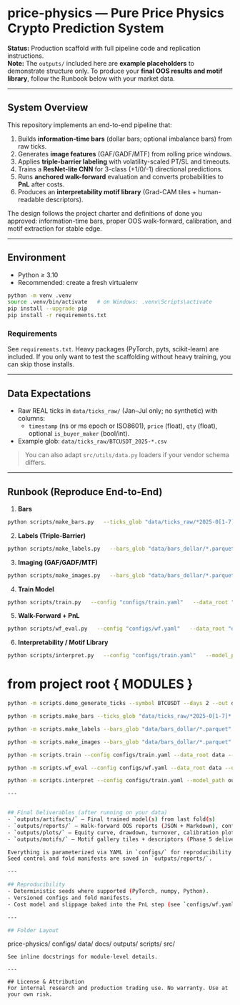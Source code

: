 # price-physics — Pure Price Physics Crypto Prediction System

**Status:** Production scaffold with full pipeline code and replication instructions.  
**Note:** The `outputs/` included here are **example placeholders** to demonstrate structure only.
To produce your **final OOS results and motif library**, follow the Runbook below with your market data.

--- 

## System Overview
This repository implements an end-to-end pipeline that:
1. Builds **information-time bars** (dollar bars; optional imbalance bars) from raw ticks.
2. Generates **image features** (GAF/GADF/MTF) from rolling price windows.
3. Applies **triple-barrier labeling** with volatility-scaled PT/SL and timeouts.
4. Trains a **ResNet-lite CNN** for 3-class (+1/0/-1) directional predictions.
5. Runs **anchored walk-forward** evaluation and converts probabilities to **PnL** after costs.
6. Produces an **interpretability motif library** (Grad-CAM tiles + human-readable descriptors).

The design follows the project charter and definitions of done you approved: information-time bars,
proper OOS walk-forward, calibration, and motif extraction for stable edge.

---

## Environment
- Python ≥ 3.10
- Recommended: create a fresh virtualenv

```bash
python -m venv .venv
source .venv/bin/activate   # on Windows: .venv\Scripts\activate
pip install --upgrade pip
pip install -r requirements.txt
```

### Requirements
See `requirements.txt`. Heavy packages (PyTorch, pyts, scikit-learn) are included.
If you only want to test the scaffolding without heavy training, you can skip those installs.

---

## Data Expectations
- Raw REAL ticks in `data/ticks_raw/` (Jan–Jul only; no synthetic) with columns:
  - `timestamp` (ns or ms epoch or ISO8601), `price` (float), `qty` (float), optional `is_buyer_maker` (bool/int).
- Example glob: `data/ticks_raw/BTCUSDT_2025-*.csv`

> You can also adapt `src/utils/data.py` loaders if your vendor schema differs.

---

## Runbook (Reproduce End-to-End)
1) **Bars**
```bash
python scripts/make_bars.py   --ticks_glob "data/ticks_raw/*2025-0[1-7]*.csv"   --out_dir "data/bars_dollar"   --bar_type dollar   --dollar_value 500000
```

2) **Labels (Triple-Barrier)**
```bash
python scripts/make_labels.py   --bars_glob "data/bars_dollar/*.parquet"   --out_dir "data/labels"   --config "configs/tbm.yaml"
```

3) **Imaging (GAF/GADF/MTF)**
```bash
python scripts/make_images.py   --bars_glob "data/bars_dollar/*.parquet"   --out_dir "data/images"   --config "configs/imaging.yaml"
```

4) **Train Model**
```bash
python scripts/train.py   --config "configs/train.yaml"   --data_root "data"   --artifacts_dir "outputs/artifacts"
```

5) **Walk-Forward + PnL**
```bash
python scripts/wf_eval.py   --config "configs/wf.yaml"   --data_root "data"   --outputs_dir "outputs"
```

6) **Interpretability / Motif Library**
```bash
python scripts/interpret.py   --config "configs/train.yaml"   --model_path "outputs/artifacts/model_last_fold.pt"   --images_root "data/images"   --out_dir "outputs/motifs"
```

# from project root { MODULES }
```bash
python -m scripts.demo_generate_ticks --symbol BTCUSDT --days 2 --out data/ticks_raw/BTCUSDT_demo.csv

python -m scripts.make_bars --ticks_glob "data/ticks_raw/*2025-0[1-7]*.csv" --out_dir data/bars_dollar --bar_type dollar --dollar_value 100000

python -m scripts.make_labels --bars_glob "data/bars_dollar/*.parquet" --out_dir data/labels --config configs/tbm.yaml

python -m scripts.make_images --bars_glob "data/bars_dollar/*.parquet" --out_dir data/images --config configs/imaging.yaml

python -m scripts.train --config configs/train.yaml --data_root data --artifacts_dir outputs/artifacts

python -m scripts.wf_eval --config configs/wf.yaml --data_root data --outputs_dir outputs

python -m scripts.interpret --config configs/train.yaml --model_path outputs/artifacts/model_last_fold.pt --images_root data/images --out_dir outputs/motifs

---


## Final Deliverables (after running on your data)
- `outputs/artifacts/` — Final trained model(s) from last fold(s)
- `outputs/reports/` — Walk-forward OOS reports (JSON + Markdown), confusion matrices, metrics
- `outputs/plots/` — Equity curve, drawdown, turnover, calibration plots
- `outputs/motifs/` — Motif gallery tiles + descriptors (Phase 5 deliverable)

Everything is parameterized via YAML in `configs/` for reproducibility.  
Seed control and fold manifests are saved in `outputs/reports/`.

---

## Reproducibility
- Deterministic seeds where supported (PyTorch, numpy, Python).
- Versioned configs and fold manifests.
- Cost model and slippage baked into the PnL step (see `configs/wf.yaml`).

---

## Folder Layout
```
price-physics/
  configs/
  data/
  docs/
  outputs/
  scripts/
  src/
```
See inline docstrings for module-level details.

---

## License & Attribution
For internal research and production trading use. No warranty. Use at your own risk.
